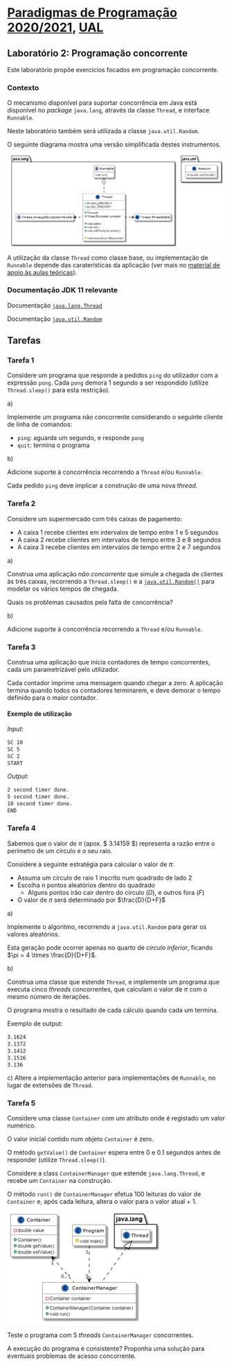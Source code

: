 # [Paradigmas de Programação 2020/2021](https://elearning.ual.pt/course/view.php?id=1946), [UAL](https://autonoma.pt/)

## Laboratório 2: Programação concorrente

Este laboratório propõe exercícios focados em programação concorrente.

### Contexto
O mecanismo disponível para suportar concorrência em Java está disponível no *package* `java.lang`, através da classe `Thread`, e interface `Runnable`.

Neste laboratório também será utilizada a classe `java.util.Random`.

O seguinte diagrama mostra uma versão simplificada destes instrumentos.

![](figures/java_thread.png)

A utilização da classe `Thread` como classe base, ou implementação de `Runnable` depende das caraterísticas da aplicação (ver mais no [material de apoio às aulas teóricas](https://elearning.ual.pt/mod/page/view.php?id=61575)).

### Documentação JDK 11 relevante
Documentação [`java.lang.Thread`](https://docs.oracle.com/en/java/javase/11/docs/api/java.base/java/lang/Thread.html)

Documentação [`java.util.Random`](https://docs.oracle.com/en/java/javase/11/docs/api/java.base/java/util/Random.html)


## Tarefas

### Tarefa 1
Considere um programa que responde a pedidos `ping` do utilizador com a expressão `pong`. Cada `pong` demora 1 segundo a ser respondido (utilize `Thread.sleep()` para esta restrição).

a)

Implemente um programa não concorrente considerando o seguinte cliente de linha de comandos:

- `ping`: aguarda um segundo, e responde `pong`
- `quit`: termina o programa

b)

Adicione suporte à concorrência recorrendo a `Thread` e/ou `Runnable`.

Cada pedido `ping` deve implicar a construção de uma nova *thread*.

### Tarefa 2
Considere um supermercado com três caixas de pagamento:

- A caixa 1 recebe clientes em intervalos de tempo entre 1 e 5 segundos
- A caixa 2 recebe clientes em intervalos de tempo entre 3 e 8 segundos
- A caixa 3 recebe clientes em intervalos de tempo entre 2 e 7 segundos

a)

Construa uma aplicação *não concorrente* que simule a chegada de clientes às três caixas, recorrendo a `Thread.sleep()` e a [`java.util.Random()`](https://docs.oracle.com/en/java/javase/11/docs/api/java.base/java/util/Random.html) para modelar os vários tempos de chegada.

Quais os problemas causados pela falta de concorrência?

b)

Adicione suporte à concorrência recorrendo a `Thread` e/ou `Runnable`.

### Tarefa 3
Construa uma aplicação que inicia contadores de tempo concorrentes, cada um parametrizável pelo utilizador.

Cada contador imprime uma mensagem quando chegar a zero. A aplicação termina quando todos os contadores terminarem, e deve demorar o tempo definido para o maior contador.

#### Exemplo de utilização

*Input:*
```shell
SC 10
SC 5
SC 2
START
```

*Output:*
```shell
2 second timer done.
5 second timer done.
10 second timer done.
END
```

### Tarefa 4
Sabemos que o valor de $\pi$ (apox. $ 3.14159 $) representa a razão entre o perímetro de um círculo e o seu raio.

Considere a seguinte estratégia para calcular o valor de $\pi$:

- Assuma um círculo de raio 1 inscrito num quadrado de lado 2
- Escolha $n$ pontos aleatórios dentro do quadrado
  - Alguns pontos irão cair dentro do círculo ($D$), e outros fora ($F$)
- O valor de $\pi$ será determinado por $\frac{D}{D+F}$

a)

Implemente o algoritmo, recorrendo a `java.util.Random` para gerar os valores aleatórios.

Esta geração pode ocorrer apenas no quarto de *círculo inferior*, ficando $\pi = 4 \times \frac{D}{D+F}$.

b)

Construa uma classe que estende `Thread`, e implemente um programa que executa cinco *threads* concorrentes, que calculam o valor de $\pi$ com o mesmo número de iterações.

O programa mostra o resultado de cada cálculo quando cada um termina.

Exemplo de output:

```shell
3.1624
3.1372
3.1412
3.1516
3.136
```

c) Altere a implementação anterior para implementações de `Runnable`, no lugar de extensões de `Thread`.

### Tarefa 5
Considere uma classe `Container` com um atributo onde é registado um valor numérico.

O valor inicial contido num objeto `Container` é zero.

O método `getValue()` de `Container` espera entre 0 e 0.1 segundos antes de responder (utilize `Thread.sleep()`).

Considere a class `ContainerManager` que estende `java.lang.Thread`, e recebe um `Container` na construção.

O método `run()` de `ContainerManager` efetua 100 leituras do valor de `Container` e, após cada leitura, altera o valor para o valor atual + 1.

![](figures/container.png)

Teste o programa com 5 *threads* `ContainerManager` concorrentes.

A execução do programa é consistente? Proponha uma solução para eventuais problemas de acesso concorrente.
